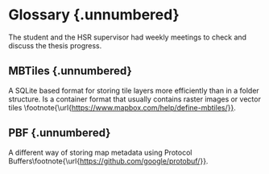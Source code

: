 # Glossary {.unnumbered}

The student and the HSR supervisor had weekly meetings to check and discuss the thesis
progress.

## MBTiles {.unnumbered}

A SQLite based format for storing tile layers more efficiently than in a folder structure.
Is a container format that usually contains raster images or vector tiles \footnote{\url{https://www.mapbox.com/help/define-mbtiles/}}.

## PBF {.unnumbered}

A different way of storing map metadata using Protocol Buffers\footnote{\url{https://github.com/google/protobuf/}}.
